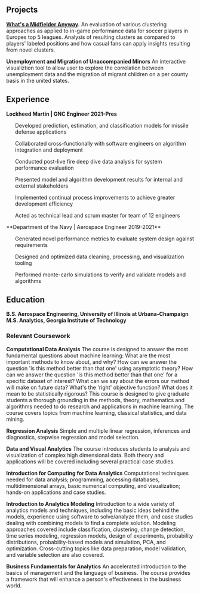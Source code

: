 ## Projects
**[What's a Midfielder Anyway](https://github.com/clintraye/Portfolio/tree/main/Whats_A_Midfielder).**
An evaluation of various clustering approaches as applied to in-game performance data for soccer players in Europes top 5 leagues. Analysis of resulting clusters as compared to players' labeled positions and how casual fans can apply insights resulting from novel clusters.

**Unemployment and Migration of Unaccompanied Minors**
An interactive visualiztion tool to allow user to explore the correlation between unemployment data and the migration of migrant children on a per county basis in the united states.

## Experience
**Lockheed Martin | GNC Engineer	2021-Pres**<br>
<ul>Developed prediction, estimation, and classification models for missile defense applications</ul>
<ul>Collaborated cross-functionally with software engineers on algorithm integration and deployment</ul>
<ul>Conducted post-live fire deep dive data analysis for system performance evaluation</ul>
<ul>Presented model and algorithm development results for internal and external stakeholders</ul>
<ul>Implemented continual process improvements to achieve greater development efficiency</ul>
<ul>Acted as technical lead and scrum master for team of 12 engineers</ul>
**Department of the Navy | Aerospace Engineer	2019-2021**<br>
<ul>Generated novel performance metrics to evaluate system design against requirements</ul>
<ul>Designed and optimized data cleaning, processing, and visualization tooling</ul>
<ul>Performed monte-carlo simulations to verify and validate models and algorithms</ul>

## Education
**B.S. Aerospace Engineering, University of Illinois at Urbana-Champaign**<br>
**M.S. Analytics, Georgia Institute of Technology**
### Relevant Coursework

**Computational Data Analysis**
The course is designed to answer the most fundamental questions about machine learning: What are the most important methods to know about, and why? How can we answer the question 'is this method better than that one' using asymptotic theory? How can we answer the question 'is this method better than that one' for a specific dataset of interest? What can we say about the errors our method will make on future data? What's the 'right' objective function? What does it mean to be statistically rigorous? This course is designed to give graduate students a thorough grounding in the methods, theory, mathematics and algorithms needed to do research and applications in machine learning. The course covers topics from machine learning, classical statistics, and data mining.

**Regression Analysis**
Simple and multiple linear regression, inferences and diagnostics, stepwise regression and model selection.

**Data and Visual Analytics**
The course introduces students to analysis and visualization of complex high dimensional data. Both theory and applications will be covered including several practical case studies.

**Introduction for Computing for Data Analytics**
Computational techniques needed for data analysis; programming, accessing databases, multidimensional arrays, basic numerical computing, and visualization; hands-on applications and case studies.

**Introduction to Analytics Modeling**
Introduction to a wide variety of analytics models and techniques, including the basic ideas behind the models, experience using software to solve/analyze them, and case studies dealing with combining models to find a complete solution. Modeling approaches covered include classification, clustering, change detection, time series modeling, regression models, design of experiments, probability distributions, probability-based models and simulation, PCA, and optimization. Cross-cutting topics like data preparation, model validation, and variable selection are also covered. 

**Business Fundamentals for Analytics**
An accelerated introduction to the basics of management and the language of business. The course provides a framework that will enhance a person's effectiveness in the business world.
